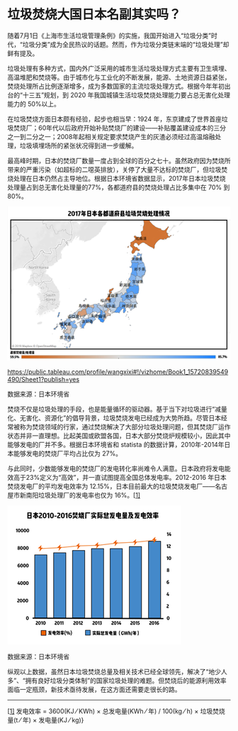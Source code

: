 # 垃圾焚烧大国日本名副其实吗？

随着7月1日《上海市生活垃圾管理条例》的实施，我国开始进入“垃圾分类”时代，“垃圾分类”成为全民热议的话题。然而，作为垃圾分类链末端的“垃圾处理”却鲜有提及。



垃圾处理有多种方式，国内外广泛采用的城市生活垃圾处理方式主要有卫生填埋、高温堆肥和焚烧等。由于城市化与工业化的不断发展，能源、土地资源日益紧张，焚烧处理所占比例逐渐增多，成为多数国家的主流垃圾处理方式。根据今年年初出台的“十三五”规划，到 2020 年我国城镇生活垃圾焚烧处理能力要占总无害化处理能力的 50%以上。



 在垃圾焚烧方面日本颇有经验，起步也相当早：1924 年，东京建成了世界首座垃圾焚烧厂；60年代以后政府开始补贴焚烧厂的建设——补贴覆盖建设成本的三分之一到二分之一；2008年起相关规定要求焚烧产生的灰渣必须经过高温熔融处理，垃圾填埋场所的紧张状况得到进一步缓解。

 

最高峰时期，日本的焚烧厂数量一度占到全球的百分之七十。虽然政府因为焚烧所带来的严重污染（如超标的二噁英排放），关停了大量不达标的焚烧厂，但垃圾焚烧处理在日本仍然占主导地位。根据日本环境省数据显示，2017年日本垃圾焚烧处理量占到总无害化处理量的77%，各都道府县的焚烧处理占比多集中在 70% 到 80%。

![](images/5_ratio.jpg)

https://public.tableau.com/profile/wangxixi#!/vizhome/Book1_15720839549490/Sheet1?publish=yes

数据来源：日本环境省

焚烧不仅是垃圾处理的手段，也是能量循环的驱动器。基于当下对垃圾进行“减量化、无害化、资源化”的倡导背景，垃圾焚烧发电已经成为大势所趋。尽管日本经常被称为焚烧领域的行家，通过焚烧解决了大部分垃圾处理问题，但其焚烧厂运作状态并非一直理想。比起美国或欧盟各国，日本大部分焚烧炉规模较小，因此其中能够发电的厂并不多。根据日本环境省和 statista 的数据计算，2010年-2014年日本能够发电的焚烧厂平均占比仅为 27%。

 

与此同时，少数能够发电的焚烧厂的发电转化率尚难令人满意。日本政府将发电能效高于23%定义为“高效”，并一直试图提高全国总体发电率。2012-2016 年日本焚烧发电厂的平均发电效率为 12.15%，日本目前最大的垃圾焚烧发电厂——名古屋市新南阳垃圾处理厂的发电率也仅为 16%。[[1\]](#_ftn1)

 ![](images/5_efficiency.jpg)

数据来源：日本环境省

 

纵观以上数据，虽然日本垃圾焚烧总量及相关技术已经全球领先，解决了“地少人多”、“拥有良好垃圾分类体制”的国家垃圾处理的难题。但焚烧后的能源利用效率面临一定瓶颈，新技术亟待发展，在这方面还需要走很长的路。



------

[[1\]](#_ftnref1)
发电效率 = 3600(KJ ⁄ KWh) × 总发电量(KWh ⁄ 年) / 100(kg ⁄ h) × 垃圾焚烧量(t ⁄ 年) × 发电量(KJ ⁄ kg)}

